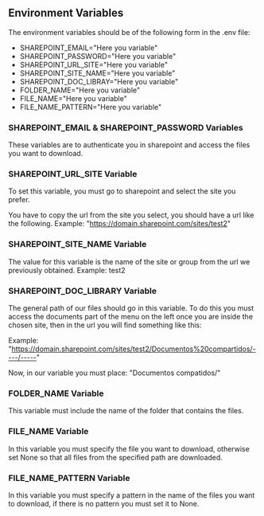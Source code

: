 ## Environment Variables

The environment variables should be of the following form in the .env file:

- SHAREPOINT_EMAIL="Here you variable"
- SHAREPOINT_PASSWORD="Here you variable"
- SHAREPOINT_URL_SITE="Here you variable"
- SHAREPOINT_SITE_NAME="Here you variable"
- SHAREPOINT_DOC_LIBRAY="Here you variable"
- FOLDER_NAME="Here you variable"
- FILE_NAME="Here you variable"
- FILE_NAME_PATTERN="Here you variable"

### SHAREPOINT_EMAIL & SHAREPOINT_PASSWORD Variables

These variables are to authenticate you in sharepoint and access the files you want to download.

### SHAREPOINT_URL_SITE Variable

To set this variable, you must go to sharepoint and select the site you prefer.

You have to copy the url from the site you select, you should have a url like the following.
Example: "https://domain.sharepoint.com/sites/test2"

### SHAREPOINT_SITE_NAME Variable

The value for this variable is the name of the site or group from the url we previously obtained.
Example: test2

### SHAREPOINT_DOC_LIBRARY Variable

The general path of our files should go in this variable. To do this you must access the documents part of the menu on the left once you are inside the chosen site, then in the url you will find something like this:

Example: "https://domain.sharepoint.com/sites/test2/Documentos%20compartidos/----/-----"

Now, in our variable you must place: "Documentos compatidos/"

### FOLDER_NAME Variable

This variable must include the name of the folder that contains the files.

### FILE_NAME Variable

In this variable you must specify the file you want to download, otherwise set None so that all files from the specified path are downloaded.

### FILE_NAME_PATTERN Variable

In this variable you must specify a pattern in the name of the files you want to download, if there is no pattern you must set it to None.